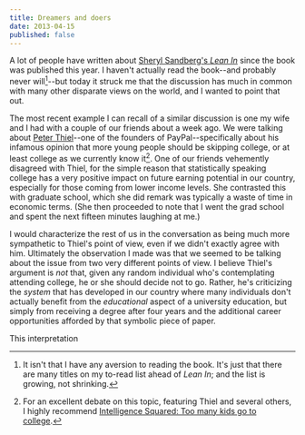 ```yaml
---
title: Dreamers and doers
date: 2013-04-15
published: false
---
```


A lot of people have written about [Sheryl Sandberg's *Lean In*](http://www.amazon.com/Lean-In-Women-Work-Will/dp/0385349947/) since the book was published this year. I haven't actually read the book--and probably never will[^probably-will-not-read]--but today it struck me that the discussion has much in common with many other disparate views on the world, and I wanted to point that out.

The most recent example I can recall of a similar discussion is one my wife and I had with a couple of our friends about a week ago. We were talking about [Peter Thiel](http://en.wikipedia.org/wiki/Peter_Thiel)--one of the founders of PayPal--specifically about his infamous opinion that more young people should be skipping college, or at least college as we currently know it[^intelligence-squared]. One of our friends vehemently disagreed with Thiel, for the simple reason that statistically speaking college has a very positive impact on future earning potential in our country, especially for those coming from lower income levels. She contrasted this with graduate school, which she did remark was typically a waste of time in economic terms. (She then proceeded to note that I went the grad school and spent the next fifteen minutes laughing at me.)

I would characterize the rest of us in the conversation as being much more sympathetic to Thiel's point of view, even if we didn't exactly agree with him. Ultimately the observation I made was that we seemed to be talking about the issue from two very different points of view. I believe Thiel's argument is *not* that, given any random individual who's contemplating attending college, he or she should decide not to go. Rather, he's criticizing the *system* that has developed in our country where many individuals don't actually benefit from the *educational* aspect of a university education, but simply from receiving a degree after four years and the additional career opportunities afforded by that symbolic piece of paper.

This interpretation 

[^probably-will-not-read]: It isn't that I have any aversion to reading the book. It's just that there are many titles on my to-read list ahead of *Lean In*; and the list is growing, not shrinking.

[^intelligence-squared]: For an excellent debate on this topic, featuring Thiel and several others, I highly recommend [Intelligence Squared: Too many kids go to college](http://intelligencesquaredus.org/debates/past-debates/item/550-too-many-kids-go-to-college-our-first-debate-in-chicago).
